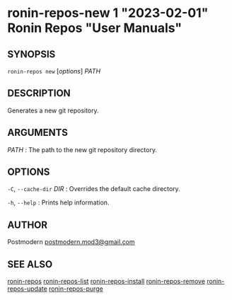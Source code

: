 # ronin-repos-new 1 "2023-02-01" Ronin Repos "User Manuals"

## SYNOPSIS

`ronin-repos new` [*options*] *PATH*

## DESCRIPTION

Generates a new git repository.

## ARGUMENTS

*PATH*
: The path to the new git repository directory.

## OPTIONS

`-C`, `--cache-dir` *DIR*
: Overrides the default cache directory.

`-h`, `--help`
: Prints help information.

## AUTHOR

Postmodern <postmodern.mod3@gmail.com>

## SEE ALSO

[ronin-repos](ronin-repos.1.md) [ronin-repos-list](ronin-repos-list.1.md) [ronin-repos-install](ronin-repos-install.1.md) [ronin-repos-remove](ronin-repos-remove.1.md) [ronin-repos-update](ronin-repos-update.1.md) [ronin-repos-purge](ronin-repos-purge.1.md)